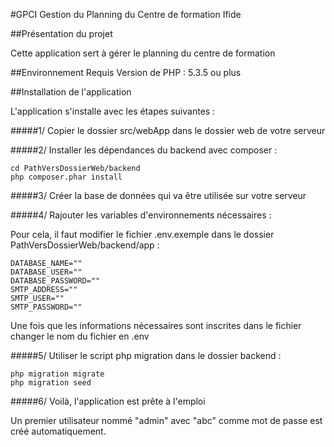#GPCI
Gestion du Planning du Centre de formation Ifide

##Présentation du projet

Cette application sert à gérer le planning du centre de formation

##Environnement Requis
Version de PHP : 5.3.5 ou plus


##Installation de l'application

L'application s'installe avec les étapes suivantes :

#####1/ Copier le dossier src/webApp dans le dossier web de votre serveur

#####2/ Installer les dépendances du backend avec composer :

````
cd PathVersDossierWeb/backend
php composer.phar install
````

#####3/ Créer la base de données qui va être utilisée sur votre serveur

#####4/ Rajouter les variables d'environnements nécessaires :

Pour cela, il faut modifier le fichier .env.exemple dans le dossier PathVersDossierWeb/backend/app :
````
DATABASE_NAME=""
DATABASE_USER=""
DATABASE_PASSWORD=""
SMTP_ADDRESS=""
SMTP_USER=""
SMTP_PASSWORD=""
````
Une fois que les informations nécessaires sont inscrites dans le fichier changer le nom du fichier en .env

#####5/ Utiliser le script php migration dans le dossier backend :

````
php migration migrate 
php migration seed
````

#####6/ Voilà, l'application est prête à l'emploi

Un premier utilisateur nommé "admin" avec "abc" comme mot de passe est créé automatiquement.
